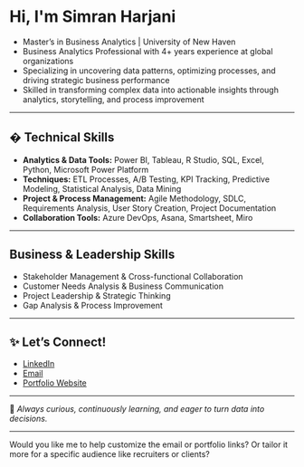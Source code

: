 #  Hi, I'm Simran Harjani

- Master’s in Business Analytics | University of New Haven
- Business Analytics Professional with 4+ years experience at global organizations
- Specializing in uncovering data patterns, optimizing processes, and driving strategic business performance
- Skilled in transforming complex data into actionable insights through analytics, storytelling, and process improvement

---

## � Technical Skills

* **Analytics & Data Tools:** Power BI, Tableau, R Studio, SQL, Excel, Python, Microsoft Power Platform
* **Techniques:** ETL Processes, A/B Testing, KPI Tracking, Predictive Modeling, Statistical Analysis, Data Mining
* **Project & Process Management:** Agile Methodology, SDLC, Requirements Analysis, User Story Creation, Project Documentation
* **Collaboration Tools:** Azure DevOps, Asana, Smartsheet, Miro

---

## Business & Leadership Skills

* Stakeholder Management & Cross-functional Collaboration
* Customer Needs Analysis & Business Communication
* Project Leadership & Strategic Thinking
* Gap Analysis & Process Improvement

---

## ✨ Let’s Connect!

* [LinkedIn](https://linkedin.com/in/simranharjani)
* [Email](mailto:your.email@example.com)
* [Portfolio Website](https://yourportfolio.com) 

---

📌 *Always curious, continuously learning, and eager to turn data into decisions.*

---

Would you like me to help customize the email or portfolio links? Or tailor it more for a specific audience like recruiters or clients?
